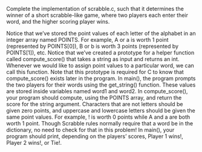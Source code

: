 Complete the implementation of scrabble.c, such that it determines the winner of a short scrabble-like game, where two players each enter their word, and the higher scoring player wins.

Notice that we’ve stored the point values of each letter of the alphabet in an integer array named POINTS.
For example, A or a is worth 1 point (represented by POINTS[0]), B or b is worth 3 points (represented by POINTS[1]), etc.
Notice that we’ve created a prototype for a helper function called compute_score() that takes a string as input and returns an int. Whenever we would like to assign point values to a particular word, we can call this function. Note that this prototype is required for C to know that compute_score() exists later in the program.
In main(), the program prompts the two players for their words using the get_string() function. These values are stored inside variables named word1 and word2.
In compute_score(), your program should compute, using the POINTS array, and return the score for the string argument. Characters that are not letters should be given zero points, and uppercase and lowercase letters should be given the same point values.
For example, ! is worth 0 points while A and a are both worth 1 point.
Though Scrabble rules normally require that a word be in the dictionary, no need to check for that in this problem!
In main(), your program should print, depending on the players’ scores, Player 1 wins!, Player 2 wins!, or Tie!.